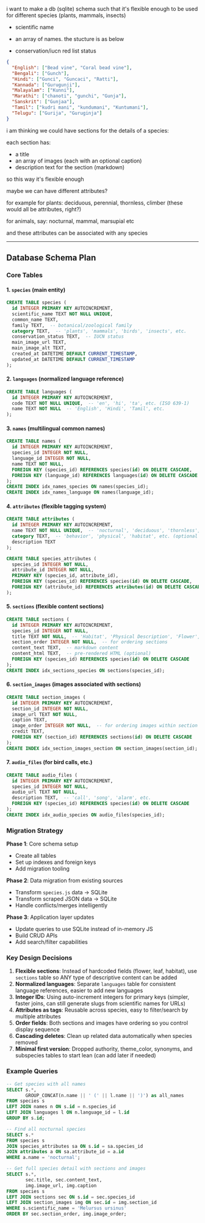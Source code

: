 i want to make a db (sqlite) schema such that it's flexible enough to be used for different species (plants, mammals, insects)

- scientific name

- an array of names. the stucture is as below

- conservation/iucn red list status

```json
{
  "English": ["Bead vine", "Coral bead vine"],
  "Bengali": ["Gunch"],
  "Hindi": ["Gunci", "Guncaci", "Ratti"],
  "Kannada": ["Gurugunji"],
  "Malayalam": ["Kunni"],
  "Marathi": ["chanoti", "gunchi", "Gunja"],
  "Sanskrit": ["Gunjaa"],
  "Tamil": ["kudri mani", "kundumani", "Kuntumani"],
  "Telugu": ["Gurija", "Guruginja"]
}
```

i am thinking we could have sections for the details of a species:

each section has:

- a title
- an array of images (each with an optional caption)
- description text for the section (markdown)

so this way it's flexible enough

maybe we can have different attributes?

for example
for plants:
deciduous, perennial, thornless, climber (these would all be attributes, right?)

for animals, say:
nocturnal, mammal, marsupial etc

and these attributes can be associated with any species

---

## Database Schema Plan

### Core Tables

#### 1. `species` (main entity)

```sql
CREATE TABLE species (
  id INTEGER PRIMARY KEY AUTOINCREMENT,
  scientific_name TEXT NOT NULL UNIQUE,
  common_name TEXT,
  family TEXT,  -- botanical/zoological family
  category TEXT,  -- 'plants', 'mammals', 'birds', 'insects', etc.
  conservation_status TEXT,  -- IUCN status
  main_image_url TEXT,
  main_image_alt TEXT,
  created_at DATETIME DEFAULT CURRENT_TIMESTAMP,
  updated_at DATETIME DEFAULT CURRENT_TIMESTAMP
);
```

#### 2. `languages` (normalized language reference)

```sql
CREATE TABLE languages (
  id INTEGER PRIMARY KEY AUTOINCREMENT,
  code TEXT NOT NULL UNIQUE,  -- 'en', 'hi', 'ta', etc. (ISO 639-1)
  name TEXT NOT NULL  -- 'English', 'Hindi', 'Tamil', etc.
);
```

#### 3. `names` (multilingual common names)

```sql
CREATE TABLE names (
  id INTEGER PRIMARY KEY AUTOINCREMENT,
  species_id INTEGER NOT NULL,
  language_id INTEGER NOT NULL,
  name TEXT NOT NULL,
  FOREIGN KEY (species_id) REFERENCES species(id) ON DELETE CASCADE,
  FOREIGN KEY (language_id) REFERENCES languages(id) ON DELETE CASCADE
);
CREATE INDEX idx_names_species ON names(species_id);
CREATE INDEX idx_names_language ON names(language_id);
```

#### 4. `attributes` (flexible tagging system)

```sql
CREATE TABLE attributes (
  id INTEGER PRIMARY KEY AUTOINCREMENT,
  name TEXT NOT NULL UNIQUE,  -- 'nocturnal', 'deciduous', 'thornless', etc.
  category TEXT,  -- 'behavior', 'physical', 'habitat', etc. (optional grouping)
  description TEXT
);

CREATE TABLE species_attributes (
  species_id INTEGER NOT NULL,
  attribute_id INTEGER NOT NULL,
  PRIMARY KEY (species_id, attribute_id),
  FOREIGN KEY (species_id) REFERENCES species(id) ON DELETE CASCADE,
  FOREIGN KEY (attribute_id) REFERENCES attributes(id) ON DELETE CASCADE
);
```

#### 5. `sections` (flexible content sections)

```sql
CREATE TABLE sections (
  id INTEGER PRIMARY KEY AUTOINCREMENT,
  species_id INTEGER NOT NULL,
  title TEXT NOT NULL,  -- 'Habitat', 'Physical Description', 'Flower', 'Leaf', etc.
  section_order INTEGER NOT NULL,  -- for ordering sections
  content_text TEXT,  -- markdown content
  content_html TEXT,  -- pre-rendered HTML (optional)
  FOREIGN KEY (species_id) REFERENCES species(id) ON DELETE CASCADE
);
CREATE INDEX idx_sections_species ON sections(species_id);
```

#### 6. `section_images` (images associated with sections)

```sql
CREATE TABLE section_images (
  id INTEGER PRIMARY KEY AUTOINCREMENT,
  section_id INTEGER NOT NULL,
  image_url TEXT NOT NULL,
  caption TEXT,
  image_order INTEGER NOT NULL,  -- for ordering images within section
  credit TEXT,
  FOREIGN KEY (section_id) REFERENCES sections(id) ON DELETE CASCADE
);
CREATE INDEX idx_section_images_section ON section_images(section_id);
```

#### 7. `audio_files` (for bird calls, etc.)

```sql
CREATE TABLE audio_files (
  id INTEGER PRIMARY KEY AUTOINCREMENT,
  species_id INTEGER NOT NULL,
  audio_url TEXT NOT NULL,
  description TEXT,  -- 'call', 'song', 'alarm', etc.
  FOREIGN KEY (species_id) REFERENCES species(id) ON DELETE CASCADE
);
CREATE INDEX idx_audio_species ON audio_files(species_id);
```

### Migration Strategy

**Phase 1**: Core schema setup

- Create all tables
- Set up indexes and foreign keys
- Add migration tooling

**Phase 2**: Data migration from existing sources

- Transform `species.js` data → SQLite
- Transform scraped JSON data → SQLite
- Handle conflicts/merges intelligently

**Phase 3**: Application layer updates

- Update queries to use SQLite instead of in-memory JS
- Build CRUD APIs
- Add search/filter capabilities

### Key Design Decisions

1. **Flexible sections**: Instead of hardcoded fields (flower, leaf, habitat), use `sections` table so ANY type of descriptive content can be added
2. **Normalized languages**: Separate `languages` table for consistent language references, easier to add new languages
3. **Integer IDs**: Using auto-increment integers for primary keys (simpler, faster joins, can still generate slugs from scientific names for URLs)
4. **Attributes as tags**: Reusable across species, easy to filter/search by multiple attributes
5. **Order fields**: Both sections and images have ordering so you control display sequence
6. **Cascading deletes**: Clean up related data automatically when species removed
7. **Minimal first version**: Dropped authority, theme_color, synonyms, and subspecies tables to start lean (can add later if needed)

### Example Queries

```sql
-- Get species with all names
SELECT s.*,
       GROUP_CONCAT(n.name || ' (' || l.name || ')') as all_names
FROM species s
LEFT JOIN names n ON s.id = n.species_id
LEFT JOIN languages l ON n.language_id = l.id
GROUP BY s.id;

-- Find all nocturnal species
SELECT s.*
FROM species s
JOIN species_attributes sa ON s.id = sa.species_id
JOIN attributes a ON sa.attribute_id = a.id
WHERE a.name = 'nocturnal';

-- Get full species detail with sections and images
SELECT s.*,
       sec.title, sec.content_text,
       img.image_url, img.caption
FROM species s
LEFT JOIN sections sec ON s.id = sec.species_id
LEFT JOIN section_images img ON sec.id = img.section_id
WHERE s.scientific_name = 'Melursus ursinus'
ORDER BY sec.section_order, img.image_order;
```
